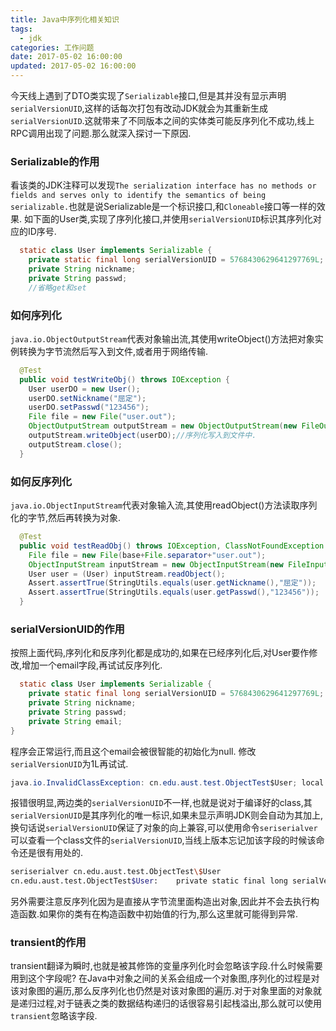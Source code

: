 ```yaml
---
title: Java中序列化相关知识
tags:
  - jdk      
categories: 工作问题
date: 2017-05-02 16:00:00
updated: 2017-05-02 16:00:00
---
```


今天线上遇到了DTO类实现了`Serializable`接口,但是其并没有显示声明`serialVersionUID`,这样的话每次打包有改动JDK就会为其重新生成`serialVersionUID`.这就带来了不同版本之间的实体类可能反序列化不成功,线上RPC调用出现了问题.那么就深入探讨一下原因.

### Serializable的作用
看该类的JDK注释可以发现`The serialization interface has no methods or fields and serves only to identify the semantics of being serializable.`也就是说Serializable是一个标识接口,和`Cloneable`接口等一样的效果.
如下面的User类,实现了序列化接口,并使用`serialVersionUID`标识其序列化对应的ID序号.
```java
  static class User implements Serializable {
    private static final long serialVersionUID = 5768430629641297769L;
    private String nickname;
    private String passwd;
    //省略get和set
```

### 如何序列化
`java.io.ObjectOutputStream`代表对象输出流,其使用writeObject()方法把对象实例转换为字节流然后写入到文件,或者用于网络传输.
```java
  @Test
  public void testWriteObj() throws IOException {
    User userDO = new User();
    userDO.setNickname("屈定");
    userDO.setPasswd("123456");
    File file = new File("user.out");
    ObjectOutputStream outputStream = new ObjectOutputStream(new FileOutputStream(file));
    outputStream.writeObject(userDO);//序列化写入到文件中.
    outputStream.close();
  }
```

### 如何反序列化
`java.io.ObjectInputStream`代表对象输入流,其使用readObject()方法读取序列化的字节,然后再转换为对象.
```java 
  @Test
  public void testReadObj() throws IOException, ClassNotFoundException {
    File file = new File(base+File.separator+"user.out");
    ObjectInputStream inputStream = new ObjectInputStream(new FileInputStream(file));
    User user = (User) inputStream.readObject();
    Assert.assertTrue(StringUtils.equals(user.getNickname(),"屈定"));
    Assert.assertTrue(StringUtils.equals(user.getPasswd(),"123456"));
  }
```
### serialVersionUID的作用
按照上面代码,序列化和反序列化都是成功的,如果在已经序列化后,对User要作修改,增加一个email字段,再试试反序列化.
```java
  static class User implements Serializable {
    private static final long serialVersionUID = 5768430629641297769L;
    private String nickname;
    private String passwd;
    private String email;
}
```
程序会正常运行,而且这个email会被很智能的初始化为null.
修改`serialVersionUID`为1L再试试.
```java
java.io.InvalidClassException: cn.edu.aust.test.ObjectTest$User; local class incompatible: stream classdesc serialVersionUID = 5768430629641297769, local class serialVersionUID = 1
```
报错很明显,两边类的`serialVersionUID`不一样,也就是说对于编译好的class,其`serialVersionUID`是其序列化的唯一标识,如果未显示声明JDK则会自动为其加上,换句话说`serialVersionUID`保证了对象的向上兼容,可以使用命令`seriserialver`可以查看一个class文件的`serialVersionUID`,当线上版本忘记加该字段的时候该命令还是很有用处的.
```sh
seriserialver cn.edu.aust.test.ObjectTest\$User 
cn.edu.aust.test.ObjectTest$User:    private static final long serialVersionUID = 1L;
```
另外需要注意反序列化因为是直接从字节流里面构造出对象,因此并不会去执行构造函数.如果你的类有在构造函数中初始值的行为,那么这里就可能得到异常.

### transient的作用
transient翻译为瞬时,也就是被其修饰的变量序列化时会忽略该字段.什么时候需要用到这个字段呢?
在Java中对象之间的关系会组成一个对象图,序列化的过程是对该对象图的遍历,那么反序列化也仍然是对该对象图的遍历.对于对象里面的对象就是递归过程,对于链表之类的数据结构递归的话很容易引起栈溢出,那么就可以使用`transient`忽略该字段.





